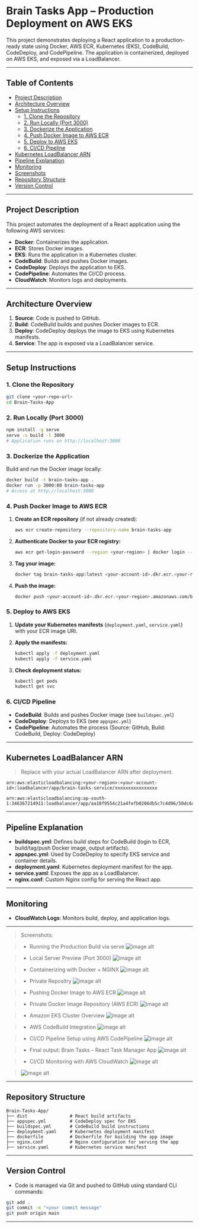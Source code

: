 # Brain Tasks App – Production Deployment on AWS EKS

This project demonstrates deploying a React application to a production-ready state using Docker, AWS ECR, Kubernetes (EKS), CodeBuild, CodeDeploy, and CodePipeline. The application is containerized, deployed on AWS EKS, and exposed via a LoadBalancer.

---

## Table of Contents

- [Project Description](#project-description)
- [Architecture Overview](#architecture-overview)
- [Setup Instructions](#setup-instructions)
  - [1. Clone the Repository](#1-clone-the-repository)
  - [2. Run Locally (Port 3000)](#2-run-locally-port-3000)
  - [3. Dockerize the Application](#3-dockerize-the-application)
  - [4. Push Docker Image to AWS ECR](#4-push-docker-image-to-aws-ecr)
  - [5. Deploy to AWS EKS](#5-deploy-to-aws-eks)
  - [6. CI/CD Pipeline](#6-cicd-pipeline)
- [Kubernetes LoadBalancer ARN](#kubernetes-loadbalancer-arn)
- [Pipeline Explanation](#pipeline-explanation)
- [Monitoring](#monitoring)
- [Screenshots](#screenshots)
- [Repository Structure](#repository-structure)
- [Version Control](#version-control)

---

## Project Description

This project automates the deployment of a React application using the following AWS services:

- **Docker**: Containerizes the application.
- **ECR**: Stores Docker images.
- **EKS**: Runs the application in a Kubernetes cluster.
- **CodeBuild**: Builds and pushes Docker images.
- **CodeDeploy**: Deploys the application to EKS.
- **CodePipeline**: Automates the CI/CD process.
- **CloudWatch**: Monitors logs and deployments.

---

## Architecture Overview

1. **Source**: Code is pushed to GitHub.
2. **Build**: CodeBuild builds and pushes Docker images to ECR.
3. **Deploy**: CodeDeploy deploys the image to EKS using Kubernetes manifests.
4. **Service**: The app is exposed via a LoadBalancer service.

---

## Setup Instructions

### 1. Clone the Repository

```sh
git clone <your-repo-url>
cd Brain-Tasks-App
```

### 2. Run Locally (Port 3000)

```sh
npm install -g serve
serve -s build -l 3000
# Application runs on http://localhost:3000
```

### 3. Dockerize the Application

Build and run the Docker image locally:

```sh
docker build -t brain-tasks-app .
docker run -p 3000:80 brain-tasks-app
# Access at http://localhost:3000
```

### 4. Push Docker Image to AWS ECR

1. **Create an ECR repository** (if not already created):

   ```sh
   aws ecr create-repository --repository-name brain-tasks-app
   ```

2. **Authenticate Docker to your ECR registry:**

   ```sh
   aws ecr get-login-password --region <your-region> | docker login --username AWS --password-stdin <your-account-id>.dkr.ecr.<your-region>.amazonaws.com
   ```

3. **Tag your image:**

   ```sh
   docker tag brain-tasks-app:latest <your-account-id>.dkr.ecr.<your-region>.amazonaws.com/brain-tasks-app:latest
   ```

4. **Push the image:**

   ```sh
   docker push <your-account-id>.dkr.ecr.<your-region>.amazonaws.com/brain-tasks-app:latest
   ```

### 5. Deploy to AWS EKS

1. **Update your Kubernetes manifests** (`deployment.yaml`, `service.yaml`) with your ECR image URI.
2. **Apply the manifests:**

   ```sh
   kubectl apply -f deployment.yaml
   kubectl apply -f service.yaml
   ```

3. **Check deployment status:**

   ```sh
   kubectl get pods
   kubectl get svc
   ```

### 6. CI/CD Pipeline

- **CodeBuild**: Builds and pushes Docker image (see `buildspec.yml`)
- **CodeDeploy**: Deploys to EKS (see `appspec.yml`)
- **CodePipeline**: Automates the process (Source: GitHub, Build: CodeBuild, Deploy: CodeDeploy)

---

## Kubernetes LoadBalancer ARN

> Replace with your actual LoadBalancer ARN after deployment.

```
arn:aws:elasticloadbalancing:<your-region>:<your-account-id>:loadbalancer/app/brain-tasks-service/xxxxxxxxxxxxxxxx

arn:aws:elasticloadbalancing:ap-south-1:346367214911:loadbalancer/app/aa18f9554c21a4fefb0206db5c7c4d96/50dc6a7f2c0c9188

```

---

## Pipeline Explanation

- **buildspec.yml**: Defines build steps for CodeBuild (login to ECR, build/tag/push Docker image, output artifacts).
- **appspec.yml**: Used by CodeDeploy to specify EKS service and container details.
- **deployment.yaml**: Kubernetes deployment manifest for the app.
- **service.yaml**: Exposes the app as a LoadBalancer.
- **nginx.conf**: Custom Nginx config for serving the React app.

---

## Monitoring

- **CloudWatch Logs**: Monitors build, deploy, and application logs.

---

> Screenshots:

 
> - Running the Production Build via serve
![image alt](https://github.com/Kamalesh0610/Brain-Tasks-App/blob/main/Screenshot/01.png)



> - Local Server Preview (Port 3000)
![image alt](https://github.com/Kamalesh0610/Brain-Tasks-App/blob/main/Screenshot/02.png)



> - Containerizing with Docker + NGINX
![image alt](https://github.com/Kamalesh0610/Brain-Tasks-App/blob/main/Screenshot/03.png)



> - Private Repositry
![image alt](https://github.com/Kamalesh0610/Brain-Tasks-App/blob/main/Screenshot/05.png)



> - Pushing Docker Image to AWS ECR
![image alt](https://github.com/Kamalesh0610/Brain-Tasks-App/blob/main/Screenshot/06.png)



> - Private Docker Image Repository (AWS ECR)
![image alt](https://github.com/Kamalesh0610/Brain-Tasks-App/blob/main/Screenshot/07.png)



> - Amazon EKS Cluster Overview
![image alt](https://github.com/Kamalesh0610/Brain-Tasks-App/blob/main/Screenshot/08.png)



> - AWS CodeBuild Integration
![image alt](https://github.com/Kamalesh0610/Brain-Tasks-App/blob/main/Screenshot/09.png)



> - CI/CD Pipeline Setup using AWS CodePipeline
![image alt](https://github.com/Kamalesh0610/Brain-Tasks-App/blob/main/Screenshot/10.png)



> - Final output: Brain Tasks – React Task Manager App
![image alt](https://github.com/Kamalesh0610/Brain-Tasks-App/blob/main/Screenshot/11.png)



> - CI/CD Monitoring with AWS CloudWatch
![image alt](https://github.com/Kamalesh0610/Brain-Tasks-App/blob/main/Screenshot/12.png)



>   ![image alt](https://github.com/Kamalesh0610/Brain-Tasks-App/blob/main/Screenshot/13.png)



---

## Repository Structure

```
Brain-Tasks-App/
├── dist                # React build artifacts
├── appspec.yml         # CodeDeploy spec for EKS
├── buildspec.yml       # CodeBuild build instructions
├── deployment.yaml     # Kubernetes deployment manifest
├── dockerfile          # Dockerfile for building the app image
├── nginx.conf          # Nginx configuration for serving the app
├── service.yaml        # Kubernetes service manifest
```

---

## Version Control

- Code is managed via Git and pushed to GitHub using standard CLI commands:

```sh
git add .
git commit -m "<your commit message"
git push origin main
```

---
